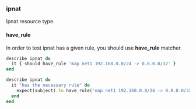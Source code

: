 ### <a name="ipnat">ipnat</a>

Ipnat resource type.

#### have_rule

In order to test ipnat has a given rule, you should use **have_rule** matcher.

```ruby
describe ipnat do
  it { should have_rule 'map net1 192.168.0.0/24 -> 0.0.0.0/32' }
end
```

```ruby
describe ipnat do
  it "has the necessary rule" do
    expect(subject).to have_rule('map net1 192.168.0.0/24 -> 0.0.0.0/32')
  end
end
```

